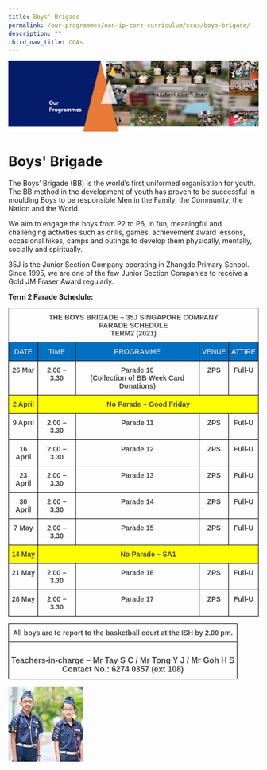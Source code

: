 ```yaml
---
title: Boys' Brigade
permalink: /our-programmes/non-ip-core-curriculum/ccas/boys-brigade/
description: ""
third_nav_title: CCAs
---
```


![](/images/OurProgrammes1.png)

Boys' Brigade
=============

The Boys’ Brigade (BB) is the world’s first uniformed organisation for youth. The BB method in the development of youth has proven to be successful in moulding Boys to be responsible Men in the Family, the Community, the Nation and the World.  

  

We aim to engage the boys from P2 to P6, in fun, meaningful and challenging activities such as drills, games, achievement award lessons, occasional hikes, camps and outings to develop them physically, mentally, socially and spiritually.

  

35J is the Junior Section Company operating in Zhangde Primary School. Since 1995, we are one of the few Junior Section Companies to receive a Gold JM Fraser Award regularly.

  

<b>Term 2 Parade Schedule:</b>

<style type="text/css">
.tg  {border-collapse:collapse;border-spacing:0;}
.tg td{border-color:black;border-style:solid;border-width:1px;font-family:Arial, sans-serif;font-size:14px;
  overflow:hidden;padding:10px 5px;word-break:normal;}
.tg th{border-color:black;border-style:solid;border-width:1px;font-family:Arial, sans-serif;font-size:14px;
  font-weight:normal;overflow:hidden;padding:10px 5px;word-break:normal;}
.tg .tg-uv15{color:#4C4C4C;font-weight:bold;text-align:center;vertical-align:top}
.tg .tg-hv74{border-color:inherit;color:#4C4C4C;font-weight:bold;text-align:center;vertical-align:top}
.tg .tg-au9a{background-color:#0070C0;color:#FFF;text-align:center;vertical-align:top}
.tg .tg-665e{background-color:#FF0;color:#4C4C4C;font-weight:bold;text-align:center;vertical-align:top}
</style>
<table class="tg">
<thead>
  <tr>
    <th class="tg-hv74" colspan="5">THE BOYS BRIGADE – 35J SINGAPORE COMPANY<br>PARADE SCHEDULE<br>TERM2 (2021)</th>
  </tr>
</thead>
<tbody>
  <tr>
    <td class="tg-au9a"><span style="color:white">DATE</span></td>
    <td class="tg-au9a"><span style="color:white">TIME</span></td>
    <td class="tg-au9a"><span style="color:white">PROGRAMME</span></td>
    <td class="tg-au9a"><span style="color:white">VENUE</span></td>
    <td class="tg-au9a"><span style="color:white">ATTIRE</span></td>
  </tr>
  <tr>
    <td class="tg-uv15">26 Mar</td>
    <td class="tg-uv15">2.00 – 3.30</td>
    <td class="tg-uv15">Parade 10<br>(Collection of BB Week Card Donations)</td>
    <td class="tg-uv15">ZPS</td>
    <td class="tg-uv15">Full-U</td>
  </tr>
  <tr>
    <td class="tg-665e">2 April</td>
    <td class="tg-665e" colspan="4">No Parade – Good Friday</td>
  </tr>
  <tr>
    <td class="tg-uv15">9 April</td>
    <td class="tg-uv15">2.00 – 3.30</td>
    <td class="tg-uv15">Parade 11</td>
    <td class="tg-uv15">ZPS</td>
    <td class="tg-uv15">Full-U</td>
  </tr>
  <tr>
    <td class="tg-uv15">16 April</td>
    <td class="tg-uv15">2.00 – 3.30</td>
    <td class="tg-uv15">Parade 12</td>
    <td class="tg-uv15">ZPS</td>
    <td class="tg-uv15">Full-U</td>
  </tr>
  <tr>
    <td class="tg-uv15">23 April</td>
    <td class="tg-uv15">2.00 – 3.30</td>
    <td class="tg-uv15">Parade 13</td>
    <td class="tg-uv15">ZPS</td>
    <td class="tg-uv15">Full-U</td>
  </tr>
  <tr>
    <td class="tg-uv15">30 April</td>
    <td class="tg-uv15">2.00 – 3.30</td>
    <td class="tg-uv15">Parade 14</td>
    <td class="tg-uv15">ZPS</td>
    <td class="tg-uv15">Full-U</td>
  </tr>
  <tr>
    <td class="tg-uv15">7 May</td>
    <td class="tg-uv15">2.00 – 3.30</td>
    <td class="tg-uv15">Parade 15</td>
    <td class="tg-uv15">ZPS</td>
    <td class="tg-uv15">Full-U</td>
  </tr>
  <tr>
    <td class="tg-665e">14 May</td>
    <td class="tg-665e" colspan="4">No Parade – SA1</td>
  </tr>
  <tr>
    <td class="tg-uv15">21 May</td>
    <td class="tg-uv15">2.00 – 3.30</td>
    <td class="tg-uv15">Parade 16</td>
    <td class="tg-uv15">ZPS</td>
    <td class="tg-uv15">Full-U</td>
  </tr>
  <tr>
    <td class="tg-uv15">28 May</td>
    <td class="tg-uv15">2.00 – 3.30</td>
    <td class="tg-uv15">Parade 17</td>
    <td class="tg-uv15">ZPS</td>
    <td class="tg-uv15">Full-U</td>
  </tr>
</tbody>
</table>

<style type="text/css">
.tg  {border-collapse:collapse;border-spacing:0;}
.tg td{border-color:black;border-style:solid;border-width:1px;font-family:Arial, sans-serif;font-size:14px;
  overflow:hidden;padding:10px 5px;word-break:normal;}
.tg th{border-color:black;border-style:solid;border-width:1px;font-family:Arial, sans-serif;font-size:14px;
  font-weight:normal;overflow:hidden;padding:10px 5px;word-break:normal;}
.tg .tg-uv15{color:#4C4C4C;font-weight:bold;text-align:center;vertical-align:top}
.tg .tg-g3tj{color:#4C4C4C;font-size:16px;font-weight:bold;text-align:center;vertical-align:top}
</style>
<table class="tg">
<thead>
  <tr>
    <th class="tg-uv15" colspan="5">All boys are to report to the basketball court at the ISH by 2.00 pm.</th>
  </tr>
</thead>
<tbody>
  <tr>
    <td class="tg-g3tj" colspan="5"> <br>Teachers-in-charge – Mr Tay S C / Mr Tong Y J / Mr Goh H S <br>Contact No.:  6274 0357 (ext 108)</td>
  </tr>
</tbody>
</table>

<img src="/images/Boys%20Brigade.jpg" style="width:30%">